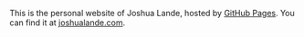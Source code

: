 This is the personal website of Joshua Lande, hosted by [GitHub Pages](http://pages.github.com). You can find it at [joshualande.com](http://joshualande.com).
